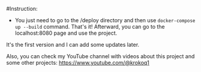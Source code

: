 #Instruction:

- You just need to go to the /deploy directory and then use `docker-compose up --build` command. That's it!
Afterward, you can go to the localhost:8080 page and use the project.

It's the first version and I can add some updates later.

Also, you can check my YouTube channel with videos about this project and some other projects: https://www.youtube.com/@krokoq1

